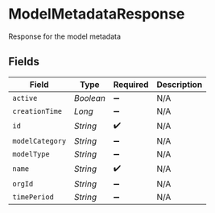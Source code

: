 # ModelMetadataResponse

Response for the model metadata


## Fields

| Field              | Type               | Required           | Description        |
| ------------------ | ------------------ | ------------------ | ------------------ |
| `active`           | *Boolean*          | :heavy_minus_sign: | N/A                |
| `creationTime`     | *Long*             | :heavy_minus_sign: | N/A                |
| `id`               | *String*           | :heavy_check_mark: | N/A                |
| `modelCategory`    | *String*           | :heavy_minus_sign: | N/A                |
| `modelType`        | *String*           | :heavy_minus_sign: | N/A                |
| `name`             | *String*           | :heavy_check_mark: | N/A                |
| `orgId`            | *String*           | :heavy_minus_sign: | N/A                |
| `timePeriod`       | *String*           | :heavy_minus_sign: | N/A                |